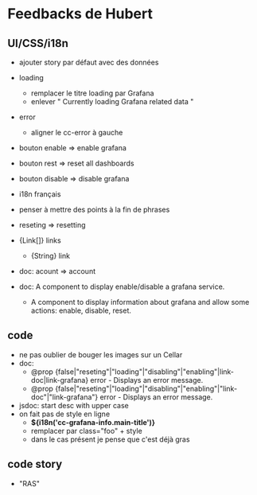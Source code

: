 # Feedbacks de Hubert

## UI/CSS/i18n

* ajouter story par défaut avec des données

* loading
  * remplacer le titre loading par Grafana 
  * enlever " Currently loading Grafana related data "
* error
  * aligner le cc-error à gauche
* bouton enable => enable grafana
* bouton rest => reset all dashboards
* bouton disable => disable grafana
* i18n français
* penser à mettre des points à la fin de phrases
* reseting => resetting
* {Link[]} links
  * {String} link
* doc: acount => account
* doc: A component to display enable/disable a grafana service.
  * A component to display information about grafana and allow some actions: enable, disable, reset.

## code

* ne pas oublier de bouger les images sur un Cellar
* doc:
  * @prop {false|"reseting"|"loading"|"disabling"|"enabling"|link-doc|link-grafana} error - Displays an error message.
  * @prop {false|"reseting"|"loading"|"disabling"|"enabling"|"link-doc"|"link-grafana"} error - Displays an error message.
* jsdoc: start desc with upper case
* on fait pas de style en ligne
  * <div slot="title" style="font-weight: bold;">${i18n('cc-grafana-info.main-title')}</div>
  * remplacer par class="foo" + style
  * dans le cas présent je pense que c'est déjà gras

## code story

* "RAS"
